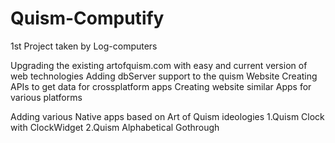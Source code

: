 # Quism-Computify
1st Project taken by Log-computers

Upgrading the existing artofquism.com with easy and current version of web technologies
Adding dbServer support to the quism Website
Creating APIs to get data for crossplatform apps
Creating website similar Apps for various platforms


Adding various Native apps based on Art of Quism ideologies
  1.Quism Clock with ClockWidget
  2.Quism Alphabetical Gothrough

